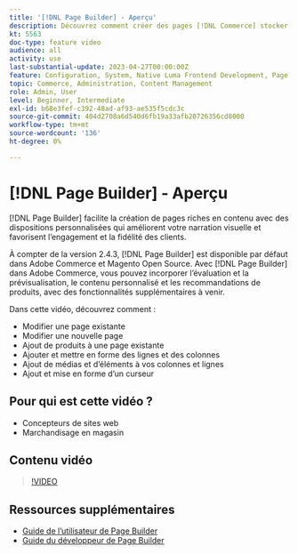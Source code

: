 ```yaml
---
title: '[!DNL Page Builder] - Aperçu'
description: Découvrez comment créer des pages [!DNL Commerce] stocker des pages dans l’administrateur à l’aide de [!DNL Page Builder].
kt: 5563
doc-type: feature video
audience: all
activity: use
last-substantial-update: 2023-04-27T00:00:00Z
feature: Configuration, System, Native Luma Frontend Development, Page Content
topic: Commerce, Administration, Content Management
role: Admin, User
level: Beginner, Intermediate
exl-id: b68e3fef-c392-48ad-af93-ae535f5cdc3c
source-git-commit: 404d2708a6d540d6fb19a33afb20726356cd8000
workflow-type: tm+mt
source-wordcount: '136'
ht-degree: 0%

---
```


# [!DNL Page Builder] - Aperçu

[!DNL Page Builder] facilite la création de pages riches en contenu avec des dispositions personnalisées qui améliorent votre narration visuelle et favorisent l’engagement et la fidélité des clients.

À compter de la version 2.4.3, [!DNL Page Builder] est disponible par défaut dans Adobe Commerce et Magento Open Source. Avec [!DNL Page Builder] dans Adobe Commerce, vous pouvez incorporer l’évaluation et la prévisualisation, le contenu personnalisé et les recommandations de produits, avec des fonctionnalités supplémentaires à venir.

Dans cette vidéo, découvrez comment :

- Modifier une page existante
- Modifier une nouvelle page
- Ajout de produits à une page existante
- Ajouter et mettre en forme des lignes et des colonnes
- Ajout de médias et d’éléments à vos colonnes et lignes
- Ajout et mise en forme d’un curseur

## Pour qui est cette vidéo ?

- Concepteurs de sites web
- Marchandisage en magasin

## Contenu vidéo

>[!VIDEO](https://video.tv.adobe.com/v/343781?quality=12&learn=on)

## Ressources supplémentaires

- [Guide de l’utilisateur de Page Builder](https://experienceleague.adobe.com/docs/commerce-admin/page-builder/guide-overview.html)
- [Guide du développeur de Page Builder](https://developer.adobe.com/commerce/frontend-core/page-builder/)
